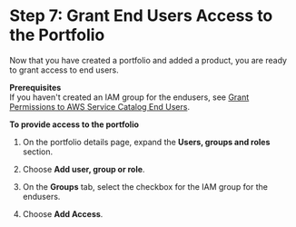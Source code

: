 # Step 7: Grant End Users Access to the Portfolio<a name="getstarted-deploy"></a>

Now that you have created a portfolio and added a product, you are ready to grant access to end users\.

**Prerequisites**  
If you haven't created an IAM group for the endusers, see [Grant Permissions to AWS Service Catalog End Users](getstarted-iamenduser.md)\.

**To provide access to the portfolio**

1. On the portfolio details page, expand the **Users, groups and roles** section\.

1. Choose **Add user, group or role**\.

1. On the **Groups** tab, select the checkbox for the IAM group for the endusers\.

1. Choose **Add Access**\.